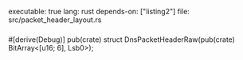 executable: true
lang: rust
depends-on: ["listing2"]
file: src/packet_header_layout.rs
###
#[derive(Debug)]
pub(crate) struct DnsPacketHeaderRaw(pub(crate) BitArray<[u16; 6], Lsb0>);



